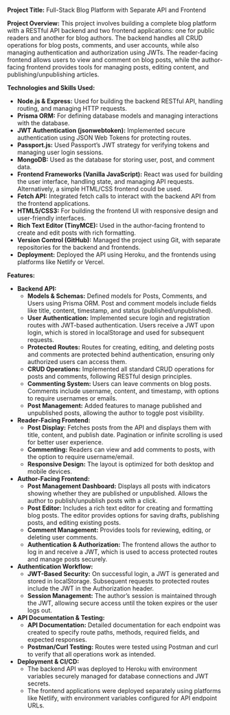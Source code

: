 <strong>Project Title:</strong> Full-Stack Blog Platform with Separate API and Frontend

<strong>Project Overview:</strong>
This project involves building a complete blog platform with a RESTful API backend and two frontend applications: one for public readers and another for blog authors. The backend handles all CRUD operations for blog posts, comments, and user accounts, while also managing authentication and authorization using JWTs. The reader-facing frontend allows users to view and comment on blog posts, while the author-facing frontend provides tools for managing posts, editing content, and publishing/unpublishing articles.

<strong>Technologies and Skills Used:</strong>

<ul>
  <li><strong>Node.js & Express:</strong> Used for building the backend RESTful API, handling routing, and managing HTTP requests.</li>
  <li><strong>Prisma ORM:</strong> For defining database models and managing interactions with the database.</li>
  <li><strong>JWT Authentication (jsonwebtoken):</strong> Implemented secure authentication using JSON Web Tokens for protecting routes.</li>
  <li><strong>Passport.js:</strong> Used Passport’s JWT strategy for verifying tokens and managing user login sessions.</li>
  <li><strong>MongoDB:</strong> Used as the database for storing user, post, and comment data.</li>
  <li><strong>Frontend Frameworks (Vanilla JavaScript):</strong> React was used for building the user interface, handling state, and managing API requests. Alternatively, a simple HTML/CSS frontend could be used.</li>
  <li><strong>Fetch API:</strong> Integrated fetch calls to interact with the backend API from the frontend applications.</li>
  <li><strong>HTML5/CSS3:</strong> For building the frontend UI with responsive design and user-friendly interfaces.</li>
  <li><strong>Rich Text Editor (TinyMCE):</strong> Used in the author-facing frontend to create and edit posts with rich formatting.</li>
  <li><strong>Version Control (GitHub):</strong> Managed the project using Git, with separate repositories for the backend and frontends.</li>
  <li><strong>Deployment:</strong> Deployed the API using Heroku, and the frontends using platforms like Netlify or Vercel.</li>
</ul>

<strong>Features:</strong>

<ul>
  <li><strong>Backend API:</strong>
    <ul>
      <li><strong>Models & Schemas:</strong> Defined models for Posts, Comments, and Users using Prisma ORM. Post and comment models include fields like title, content, timestamp, and status (published/unpublished).</li>
      <li><strong>User Authentication:</strong> Implemented secure login and registration routes with JWT-based authentication. Users receive a JWT upon login, which is stored in localStorage and used for subsequent requests.</li>
      <li><strong>Protected Routes:</strong> Routes for creating, editing, and deleting posts and comments are protected behind authentication, ensuring only authorized users can access them.</li>
      <li><strong>CRUD Operations:</strong> Implemented all standard CRUD operations for posts and comments, following RESTful design principles.</li>
      <li><strong>Commenting System:</strong> Users can leave comments on blog posts. Comments include username, content, and timestamp, with options to require usernames or emails.</li>
      <li><strong>Post Management:</strong> Added features to manage published and unpublished posts, allowing the author to toggle post visibility.</li>
    </ul>
  </li>
  <li><strong>Reader-Facing Frontend:</strong>
    <ul>
      <li><strong>Post Display:</strong> Fetches posts from the API and displays them with title, content, and publish date. Pagination or infinite scrolling is used for better user experience.</li>
      <li><strong>Commenting:</strong> Readers can view and add comments to posts, with the option to require username/email.</li>
      <li><strong>Responsive Design:</strong> The layout is optimized for both desktop and mobile devices.</li>
    </ul>
  </li>
  <li><strong>Author-Facing Frontend:</strong>
    <ul>
      <li><strong>Post Management Dashboard:</strong> Displays all posts with indicators showing whether they are published or unpublished. Allows the author to publish/unpublish posts with a click.</li>
      <li><strong>Post Editor:</strong> Includes a rich text editor for creating and formatting blog posts. The editor provides options for saving drafts, publishing posts, and editing existing posts.</li>
      <li><strong>Comment Management:</strong> Provides tools for reviewing, editing, or deleting user comments.</li>
      <li><strong>Authentication & Authorization:</strong> The frontend allows the author to log in and receive a JWT, which is used to access protected routes and manage posts securely.</li>
    </ul>
  </li>
  <li><strong>Authentication Workflow:</strong>
    <ul>
      <li><strong>JWT-Based Security:</strong> On successful login, a JWT is generated and stored in localStorage. Subsequent requests to protected routes include the JWT in the Authorization header.</li>
      <li><strong>Session Management:</strong> The author’s session is maintained through the JWT, allowing secure access until the token expires or the user logs out.</li>
    </ul>
  </li>
  <li><strong>API Documentation & Testing:</strong>
    <ul>
      <li><strong>API Documentation:</strong> Detailed documentation for each endpoint was created to specify route paths, methods, required fields, and expected responses.</li>
      <li><strong>Postman/Curl Testing:</strong> Routes were tested using Postman and curl to verify that all operations work as intended.</li>
    </ul>
  </li>
  <li><strong>Deployment & CI/CD:</strong>
    <ul>
      <li>The backend API was deployed to Heroku with environment variables securely managed for database connections and JWT secrets.</li>
      <li>The frontend applications were deployed separately using platforms like Netlify, with environment variables configured for API endpoint URLs.</li>
    </ul>
  </li>
</ul>
